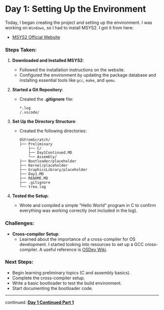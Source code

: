 # Day 1: Setting Up the Environment

Today, I began creating the project and setting up the environment. I was working on `Windows`, so I had to install MSYS2. I got it from here:
- [MSYS2 Official Website](https://www.msys2.org/)

### Steps Taken:
1. **Downloaded and Installed MSYS2**:
   - Followed the installation instructions on the website.
   - Configured the environment by updating the package database and installing essential tools like `gcc`, `make`, and `qemu`.

2. **Started a Git Repository**:
   - Created the **.gitignore** file:
     ```plaintext
     *.log
     /.vscode/
     ```

3. **Set Up the Directory Structure**:
   - Created the following directories:
     ```plaintext
     OSFromScratch/
     ├── Preliminary
         ├── C/
         ├── Day1Continued.MD
         └── Assembly/
     ├── Bootloader/placeholder
     ├── Kernel/placeholder
     ├── GraphicsLibrary/placeholder
     ├── Day1.MD
     ├── README.MD
     ├── .gitignore
     └── tree.log
     ```

4. **Tested the Setup**:
   - Wrote and compiled a simple "Hello World" program in C to confirm everything was working correctly (not included in the log).

### Challenges:
- **Cross-compiler Setup**:
  - Learned about the importance of a cross-compiler for OS development. I started looking into resources to set up a GCC cross-compiler. A useful reference is [OSDev Wiki](https://wiki.osdev.org/GCC_Cross-Compiler).

### Next Steps:
- Begin learning preliminary topics (C and assembly basics).
- Complete the cross-compiler setup.
- Write a basic bootloader to test the build environment.
- Start documenting the bootloader code.

---

continued: **[Day 1 Continued Part 1](preliminary/Day1continued.MD)**
